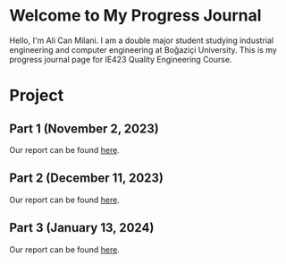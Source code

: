 # Welcome to My Progress Journal

Hello, I'm Ali Can Milani. I am a double major student studying industrial engineering and computer engineering at Boğaziçi University. This is my progress journal page for IE423 Quality Engineering Course.

# Project

## Part 1 (November 2, 2023)

Our report can be found [here](Project_Part1/ie423_project_part1.html).

## Part 2 (December 11, 2023)

Our report can be found [here](Project_Part2/ie423_project_part2.html).

## Part 3 (January 13, 2024)

Our report can be found [here](Project_Part3/ie423_project_part3.html).
